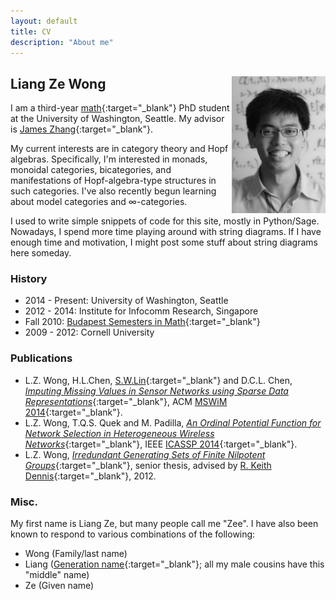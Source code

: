```yaml
---
layout: default
title: CV
description: "About me"
---
```


## Liang Ze Wong <img align="right" src="/images/photo.jpg" width="150" />

I am a third-year [math](http://www.math.washington.edu/){:target="_blank"} PhD student at the University of Washington, Seattle. My advisor is [James Zhang](https://www.math.washington.edu/~zhang/){:target="_blank"}.

My current interests are in category theory and Hopf algebras. Specifically, I'm interested in monads, monoidal categories, bicategories, and manifestations of Hopf-algebra-type structures in such categories. I've also recently begun learning about model categories and $\infty$-categories.

I used to write simple snippets of code for this site, mostly in Python/Sage. Nowadays, I spend more time playing around with string diagrams. If I have enough time and motivation, I might post some stuff about string diagrams here someday.

### History

- 2014 - Present: University of Washington, Seattle
- 2012 - 2014: Institute for Infocomm Research, Singapore
- Fall 2010: [Budapest Semesters in Math](http://www.budapestsemesters.com/){:target="_blank"}
- 2009 - 2012: Cornell University

### Publications

- L.Z. Wong, H.L.Chen, [S.W.Lin](http://www1.i2r.a-star.edu.sg/~lins/){:target="_blank"} and D.C.L. Chen, [*Imputing Missing Values in Sensor Networks using Sparse Data Representations*](http://dx.doi.org/10.1145/2641798.2641816){:target="_blank"}, ACM [MSWiM 2014](http://mswimconf.com/2014/){:target="_blank"}.
- L.Z. Wong, T.Q.S. Quek and M. Padilla, [*An Ordinal Potential Function for Network Selection in Heterogeneous Wireless Networks*](http://dx.doi.org/10.1109/ICASSP.2014.6854780){:target="_blank"}, IEEE [ICASSP 2014](http://www.icassp2014.org/home.html){:target="_blank"}.
- L.Z. Wong, [*Irredundant Generating Sets of Finite Nilpotent Groups*](http://www.math.cornell.edu/files/Research/SeniorTheses/wongLiangThesis.pdf){:target="_blank"},  senior thesis, advised by [R. Keith Dennis](http://www.math.cornell.edu/m/People/Faculty/dennis){:target="_blank"}, 2012.

### Misc.
My first name is Liang Ze, but many people call me "Zee". I have also been known to respond to various combinations of the following:

- Wong (Family/last name)
- Liang ([Generation name](http://en.wikipedia.org/wiki/Generation_name){:target="_blank"}; all my male cousins have this "middle" name)
- Ze (Given name)

